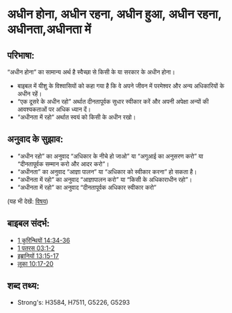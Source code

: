 # अधीन होना, अधीन रहना, अधीन हुआ, अधीन रहना, अधीनता,अधीनता में #

## परिभाषा: ##

“अधीन होना” का सामान्य अर्थ है स्वैच्छा से किसी के या सरकार के अधीन होना।

* बाइबल में यीशु के विश्वासियों को कहा गया है कि वे अपने जीवन में परमेश्वर और अन्य अधिकारियों के अधीन रहें।
* “एक दूसरे के अधीन रहो” अर्थात दीनतापूर्वक सुधार स्वीकार करें और अपनी अपेक्षा अन्यों की आवश्यकताओं पर अधिक ध्यान दें।
* “अधीनता में रहो” अर्थात स्वयं को किसी के अधीन रखो।

## अनुवाद  के सुझाव: ##

* “अधीन रहो” का अनुवाद “अधिकार के नीचे हो जाओ” या “अगुआई का अनुसरण करो” या “दीनतापूर्वक सम्मान करो और आदर करो”।
* “अधीनता” का अनुवाद “आज्ञा पालन” या “अधिकार को स्वीकार करना” हो सकता है।
* “अधीनता में रहो” का अनुवाद “आज्ञापालन करो” या “किसी के अधिकाराधीन रहो”।
* “अधीनता में रहो” का अनुवाद “दीनतापूर्वक अधिकार स्वीकार करो”

(यह भी देखें: [विषय](../other/subject.md))

## बाइबल संदर्भ: ##

* [1 कुरिन्थियों 14:34-36](rc://en/tn/help/1co/14/34)
* [1 पतरस 03:1-2](rc://en/tn/help/1pe/03/01)
* [इब्रानियों 13:15-17](rc://en/tn/help/heb/13/15)
* [लूका 10:17-20](rc://en/tn/help/luk/10/17)

## शब्द तथ्य: ##

* Strong's: H3584, H7511, G5226, G5293
